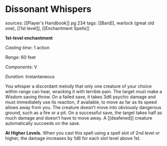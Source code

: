 # Dissonant Whispers
sources: [[Player's Handbook]] pg 234
tags: [[Bard]], warlock (great old one), [[1st level]], [[Enchantment Spells]]

**1st-level enchantment**

*Casting time*: 1 action

*Range*: 60 feet

*Components*: V

*Duration*: Instantaneous

You whisper a discordant melody that only one creature of your choice within range can hear, wracking it with terrible pain. The target must make a Wisdom saving throw. On a failed save, it takes 3d6 psychic damage and must immediately use its reaction, if available, to move as far as its speed allows away from you. The creature doesn’t move into obviously dangerous ground, such as a fire or a pit. On a successful save, the target takes half as much damage and doesn’t have to move away. A [[deafened]] creature automatically succeeds on the save.

**At Higher Levels.** When you cast this spell using a spell slot of 2nd level or higher, the damage increases by 1d6 for each slot level above 1st.
